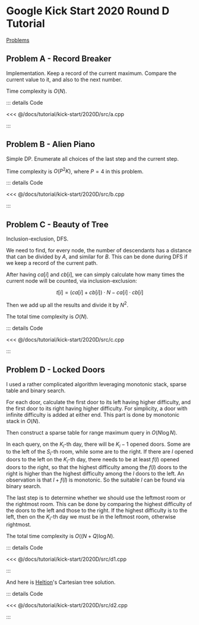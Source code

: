 # Google Kick Start 2020 Round D Tutorial

[Problems](https://codingcompetitions.withgoogle.com/kickstart/round/000000000019ff08)

## Problem A - Record Breaker

Implementation. Keep a record of the current maximum. Compare the current value to it, and also to the next number.

Time complexity is $O(N)$.

::: details Code

<<< @/docs/tutorial/kick-start/2020D/src/a.cpp

:::

## Problem B - Alien Piano

Simple DP. Enumerate all choices of the last step and the current step.

Time complexity is $O(P^2K)$, where $P=4$ in this problem.

::: details Code

<<< @/docs/tutorial/kick-start/2020D/src/b.cpp

:::

## Problem C - Beauty of Tree

Inclusion-exclusion, DFS.

We need to find, for every node, the number of descendants has a distance that can be divided by $A$, and similar for $B$. This can be done during DFS if we keep a record of the current path.

After having $ca[i]$ and $cb[i]$, we can simply calculate how many times the current node will be counted, via inclusion-exclusion:

$$t[i]=(ca[i]+cb[i])\cdot N-ca[i]\cdot cb[i]$$

Then we add up all the results and divide it by $N^2$.

The total time complexity is $O(N)$.

::: details Code

<<< @/docs/tutorial/kick-start/2020D/src/c.cpp

:::

## Problem D - Locked Doors

I used a rather complicated algorithm leveraging monotonic stack, sparse table and binary search.

For each door, calculate the first door to its left having higher difficulty, and the first door to its right having higher difficulty. For simplicity, a door with infinite difficulty is added at either end. This part is done by monotonic stack in $O(N)$.

Then construct a sparse table for range maximum query in $O(N\log N)$.

In each query, on the $K_i$-th day, there will be $K_i-1$ opened doors. Some are to the left of the $S_i$-th room, while some are to the right. If there are $l$ opened doors to the left on the $K_i$-th day, there needs to be at least $f(l)$ opened doors to the right, so that the highest difficulty among the $f(l)$ doors to the right is higher than the highest difficulty among the $l$ doors to the left. An observation is that $l+f(l)$ is monotonic. So the suitable $l$ can be found via binary search.

The last step is to determine whether we should use the leftmost room or the rightmost room. This can be done by comparing the highest difficulty of the doors to the left and those to the right. If the highest difficulty is to the left, then on the $K_i$-th day we must be in the leftmost room, otherwise rightmost.

The total time complexity is $O((N+Q)\log N)$.

::: details Code

<<< @/docs/tutorial/kick-start/2020D/src/d1.cpp

:::

And here is [Heltion](https://codeforces.com/profile/Heltion)'s Cartesian tree solution.

::: details Code

<<< @/docs/tutorial/kick-start/2020D/src/d2.cpp

:::

<Utterances />
